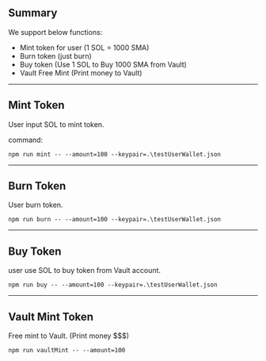 ## Summary

We support below functions:
- Mint token for user (1 SOL = 1000 SMA)
- Burn token (just burn)
- Buy token (Use 1 SOL to Buy 1000 SMA from Vault)
- Vault Free Mint (Print money to Vault)

-----


## Mint Token

User input SOL to mint token.

command:

`npm run mint -- --amount=100 --keypair=.\testUserWallet.json`

------

## Burn Token

User burn token.

`npm run burn -- --amount=100 --keypair=.\testUserWallet.json`

------

## Buy Token

user use SOL to buy token from Vault account.

`npm run buy -- --amount=100 --keypair=.\testUserWallet.json`

------

## Vault Mint Token

Free mint to Vault. (Print money $$$)

`npm run vaultMint -- --amount=100`
